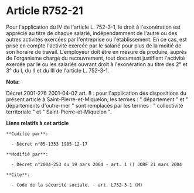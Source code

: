 # Article R752-21

Pour l'application du IV de l'article L. 752-3-1, le droit à l'exonération est apprécié au titre de chaque salarié,
indépendamment de l'autre ou des autres activités exercées par l'entreprise ou l'établissement. En ce cas, est prise en
compte l'activité exercée par le salarié pour plus de la moitié de son horaire de travail. L'employeur doit être en mesure de
produire, auprès de l'organisme chargé du recouvrement, tout document justifiant l'activité exercée par le ou les salariés
ouvrant droit à l'exonération au titre des 2° et 3° du I, du II et du III de l'article L. 752-3-1.

**Nota:**

Décret 2001-276 2001-04-02 art. 8 : pour l'application des dispositions du présent article à Saint-Pierre-et-Miquelon, les
termes : " département " et " départements d'outre-mer " sont remplacés par les termes : " collectivité territoriale " et "
Saint-Pierre-et-Miquelon ".

**Liens relatifs à cet article**

	**Codifié par**:

	  - Décret n°85-1353 1985-12-17

	**Modifié par**:

	  - Décret n°2004-253 du 19 mars 2004 - art. 1 () JORF 21 mars 2004

	**Cite**:

	  - Code de la sécurité sociale. - art. L752-3-1 (M)
